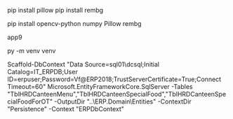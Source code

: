 pip install pillow
pip install rembg

pip install opencv-python numpy Pillow rembg

app9

py -m venv venv

Scaffold-DbContext "Data Source=sql01\dcsql;Initial Catalog=IT_ERPDB;User ID=erpuser;Password=Vf@ERP2018;TrustServerCertificate=True;Connect Timeout=60" Microsoft.EntityFrameworkCore.SqlServer -Tables "TblHRDCanteenMenu","TblHRDCanteenSpecialFood","TblHRDCanteenSpecialFoodForOT" -OutputDir "..\ERP.Domain\Entities" -ContextDir "Persistence" -Context "ERPDbContext"